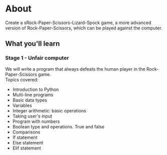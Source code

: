 # About
Create a sRock-Paper-Scissors-Lizard-Spock game, a more advanced version of Rock-Paper-Scissors, which can be played against the computer.

## What you'll learn

### Stage 1 - Unfair computer
We will write a program that always defeats the human player in the Rock-Paper-Scissors game.  
Topics covered:
- Introduction to Python
- Multi-line programs
- Basic data types
- Variables
- Integer arithmetic: basic operations
- Taking user's input
- Program with numbers
- Boolean type and operations. True and false
- Comparisons
- If statement
- Else statement
- Elif statement
